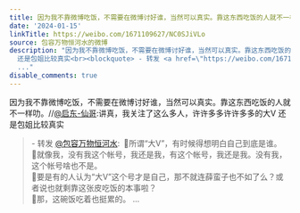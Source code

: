 ```yaml
---
title: 因为我不靠微博吃饭，不需要在微博讨好谁，当然可以真实。靠这东西吃饭的人就不一样叻。//@启东-仙哥:讲真，我关注了这么多人，许许多多许许多多的大V 还是包姐...
date: '2024-01-15'
linkTitle: https://weibo.com/1671109627/NC0SJiVLo
source: 包容万物恒河水的微博
description: "因为我不靠微博吃饭，不需要在微博讨好谁，当然可以真实。靠这东西吃饭的人就不一样叻。//<a href=\"https://weibo.com/n/%E5%90%AF%E4%B8%9C-%E4%BB%99%E5%93%A5\">@启东-仙哥</a>:讲真，我关注了这么多人，许许多多许许多多的大V
  还是包姐比较真实<br><blockquote> - 转发 <a href=\"https://weibo.com/1671109627\" target=\"_blank\">@包容万物恒河水</a>: \U0001F53B所谓“大V”，有时候得想明白自己到底是谁。<br>\U0001F53B就像我，没有我这个帐号，我还是我，有这个帐号，我还是我。没有我，这个帐号啥也不是。<br>\U0001F53B要是有的人认为“大V”这个号才是自己，那不就连薛蛮子也不如了么？或者说也就剩靠这张皮吃饭的本事啦？<br>\U0001F53B那，这碗饭吃着也挺累的。
  ..."
disable_comments: true
---
```

因为我不靠微博吃饭，不需要在微博讨好谁，当然可以真实。靠这东西吃饭的人就不一样叻。//<a href="https://weibo.com/n/%E5%90%AF%E4%B8%9C-%E4%BB%99%E5%93%A5">@启东-仙哥</a>:讲真，我关注了这么多人，许许多多许许多多的大V 还是包姐比较真实<br><blockquote> - 转发 <a href="https://weibo.com/1671109627" target="_blank">@包容万物恒河水</a>: 🔻所谓“大V”，有时候得想明白自己到底是谁。<br>🔻就像我，没有我这个帐号，我还是我，有这个帐号，我还是我。没有我，这个帐号啥也不是。<br>🔻要是有的人认为“大V”这个号才是自己，那不就连薛蛮子也不如了么？或者说也就剩靠这张皮吃饭的本事啦？<br>🔻那，这碗饭吃着也挺累的。 ...